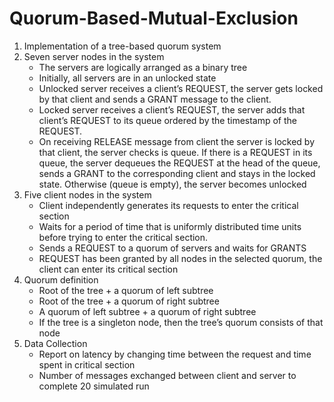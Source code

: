 # Quorum-Based-Mutual-Exclusion
1. Implementation of a tree-based quorum system
2. Seven server nodes in the system
    *  The servers are logically arranged as a binary tree
    *  Initially, all servers are in an unlocked state
    *  Unlocked server receives a client’s REQUEST, the server gets locked by that client and sends a GRANT message to the client.
    *  Locked server receives a client’s REQUEST, the server adds that client’s REQUEST to its queue ordered
       by the timestamp of the REQUEST.
    *  On receiving RELEASE message from client the server is locked by that client, the server checks is queue. If there is a REQUEST in its queue,
       the server dequeues the REQUEST at the head of the queue, sends a GRANT to the corresponding
       client and stays in the locked state. Otherwise (queue is empty), the server becomes unlocked
3. Five client nodes in the system
    *  Client independently generates its requests to enter the critical section
    *  Waits for a period of time that is uniformly distributed  time units before trying to enter the critical section.
    *  Sends a REQUEST to a quorum of servers and waits for GRANTS
    *  REQUEST has been granted by all nodes in the selected quorum, the client can enter its critical section
4. Quorum definition
    *  Root of the tree + a quorum of left subtree
    *  Root of the tree + a quorum of right subtree
    *  A quorum of left subtree + a quorum of right subtree
    *  If the tree is a singleton node, then the tree’s quorum consists of that node
5. Data Collection
    *  Report on latency by changing time between the request and time spent in critical section
    *  Number of messages exchanged between client and server to complete 20 simulated run
    